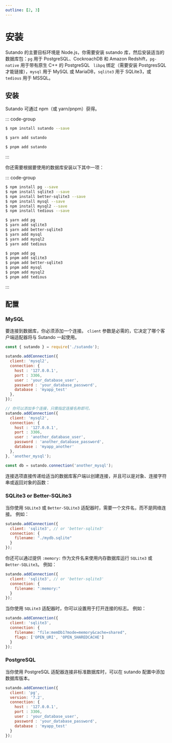 ```yaml
---
outline: [2, 3]
---
```


<script setup>
import { useRoute } from 'vitepress'

const route = useRoute()

if (typeof _hmt != "undefined") {
  if (route?.path) {
    window._hmt.push(['_trackPageview', route.path]);
  }
}
</script>

# 安装

Sutando 的主要目标环境是 Node.js，你需要安装 sutando 库，然后安装适当的数据库包：`pg` 用于 PostgreSQL、CockroachDB 和 Amazon Redshift，`pg-native` 用于带有原生 C++ 的 PostgreSQL ` libpq` 绑定（需要安装 PostgresSQL 才能链接），`mysql` 用于 MySQL 或 MariaDB，`sqlite3` 用于 SQLite3，或 `tedious` 用于 MSSQL。

## 安装

Sutando 可通过 npm（或 yarn/pnpm）获得。

::: code-group

```sh [npm]
$ npm install sutando --save
```

```sh [yarn]
$ yarn add sutando
```

```sh [pnpm]
$ pnpm add sutando
```

:::

你还需要根据要使用的数据库安装以下其中一项：

::: code-group

```sh [npm]
$ npm install pg --save
$ npm install sqlite3 --save
$ npm install better-sqlite3 --save
$ npm install mysql --save
$ npm install mysql2 --save
$ npm install tedious --save
```

```sh [yarn]
$ yarn add pg
$ yarn add sqlite3
$ yarn add better-sqlite3
$ yarn add mysql
$ yarn add mysql2
$ yarn add tedious
```

```sh [pnpm]
$ pnpm add pg
$ pnpm add sqlite3
$ pnpm add better-sqlite3
$ pnpm add mysql
$ pnpm add mysql2
$ pnpm add tedious
```
:::

## 配置

### MySQL

要连接到数据库，你必须添加一个连接。 `client` 参数是必需的，它决定了哪个客户端适配器将与 Sutando 一起使用。

```js
const { sutando } = require('./sutando');

sutando.addConnection({
  client: 'mysql2',
  connection: {
    host : '127.0.0.1',
    port : 3306,
    user : 'your_database_user',
    password : 'your_database_password',
    database : 'myapp_test'
  },
});

// 你可以添加多个连接，只需指定连接名称即可。
sutando.addConnection({
  client: 'mysql2',
  connection: {
    host : '127.0.0.1',
    port : 3306,
    user : 'another_database_user',
    password : 'another_database_password',
    database : 'myapp_another'
  },
}, 'another_mysql');

const db = sutando.connection('another_mysql');
```

连接选项直接传递给适当的数据库客户端以创建连接，并且可以是对象、连接字符串或返回对象的函数：

### SQLite3 or Better-SQLite3

当你使用 `SQLite3` 或 `Better-SQLite3` 适配器时，需要一个文件名，而不是网络连接。 例如：

```js
sutando.addConnection({
  client: 'sqlite3', // or 'better-sqlite3'
  connection: {
    filename: "./mydb.sqlite"
  }
});
```

你还可以通过提供 `:memory:` 作为文件名来使用内存数据库运行 `SQLite3` 或 `Better-SQLite3`。 例如：

```js
sutando.addConnection({
  client: 'sqlite3', // or 'better-sqlite3'
  connection: {
    filename: ":memory:"
  }
});
```

当你使用 `SQLite3` 适配器时，你可以设置用于打开连接的标志。 例如：

```js
sutando.addConnection({
  client: 'sqlite3',
  connection: {
    filename: "file:memDb1?mode=memory&cache=shared",
    flags: ['OPEN_URI', 'OPEN_SHAREDCACHE']
  }
});
```

### PostgreSQL

当你使用 PostgreSQL 适配器连接非标准数据库时，可以在 sutando 配置中添加数据库版本。

```js
sutando.addConnection({
  client: 'pg',
  version: '7.2',
  connection: {
    host : '127.0.0.1',
    port : 3306,
    user : 'your_database_user',
    password : 'your_database_password',
    database : 'myapp_test'
  }
});
```

